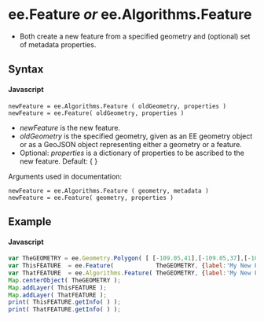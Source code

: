 # ee.Feature *or* ee.Algorithms.Feature
- Both create a new feature from a specified geometry and (optional) set of metadata properties.

## Syntax

#### Javascript
```
newFeature = ee.Algorithms.Feature ( oldGeometry, properties )
newFeature = ee.Feature( oldGeometry, properties )  
```

- *newFeature* is the new feature.
- *oldGeometry* is the specified geometry, given as an EE geometry object or as a GeoJSON object representing either a geometry or a feature. 
- Optional: *properties* is a dictionary of properties to be ascribed to the new feature.  Default: { }

Arguments used in documentation:
```
newFeature = ee.Algorithms.Feature ( geometry, metadata )
newFeature = ee.Feature( geometry, properties )  
```

## Example

#### Javascript
```javascript
var TheGEOMETRY = ee.Geometry.Polygon( [ [-109.05,41],[-109.05,37],[-102.05,37],[-102.05,41] ] );  // Colorado
var ThisFEATURE  = ee.Feature(            TheGEOMETRY, {label:'My New Feature', author:'Me'} );  
var ThatFEATURE  = ee.Algorithms.Feature( TheGEOMETRY, {label:'My New Feature', author:'Me'} );              
Map.centerObject( TheGEOMETRY );
Map.addLayer( ThisFEATURE );
Map.addLayer( ThatFEATURE );
print( ThisFEATURE.getInfo( ) );
print( ThatFEATURE.getInfo( ) ); 
```
